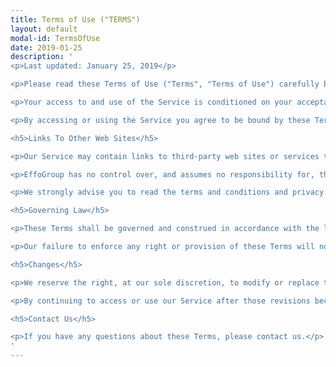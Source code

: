 ```yaml
---
title: Terms of Use ("TERMS")
layout: default
modal-id: TermsOfUse
date: 2019-01-25
description: '
<p>Last updated: January 25, 2019</p>

<p>Please read these Terms of Use ("Terms", "Terms of Use") carefully before using the http://effogroup.com/ website (the "Service") operated by EffoGroup ("us", "we", or "our").</p>

<p>Your access to and use of the Service is conditioned on your acceptance of and compliance with these Terms. These Terms apply to all visitors, users and others who access or use the Service.</p>

<p>By accessing or using the Service you agree to be bound by these Terms. If you disagree with any part of the terms then you may not access the Service.

<h5>Links To Other Web Sites</h5>

<p>Our Service may contain links to third-party web sites or services that are not owned or controlled by EffoGroup.</p>

<p>EffoGroup has no control over, and assumes no responsibility for, the content, privacy policies, or practices of any third party web sites or services. You further acknowledge and agree that EffoGroup shall not be responsible or liable, directly or indirectly, for any damage or loss caused or alleged to be caused by or in connection with use of or reliance on any such content, goods or services available on or through any such web sites or services.</p>

<p>We strongly advise you to read the terms and conditions and privacy policies of any third-party web sites or services that you visit.</p>

<h5>Governing Law</h5>

<p>These Terms shall be governed and construed in accordance with the laws of Viet Nam, without regard to its conflict of law provisions.</p>

<p>Our failure to enforce any right or provision of these Terms will not be considered a waiver of those rights. If any provision of these Terms is held to be invalid or unenforceable by a court, the remaining provisions of these Terms will remain in effect. These Terms constitute the entire agreement between us regarding our Service, and supersede and replace any prior agreements we might have between us regarding the Service.</p>

<h5>Changes</h5>

<p>We reserve the right, at our sole discretion, to modify or replace these Terms at any time. If a revision is material we will try to provide at least 30 days notice prior to any new terms taking effect. What constitutes a material change will be determined at our sole discretion.</p>

<p>By continuing to access or use our Service after those revisions become effective, you agree to be bound by the revised terms. If you do not agree to the new terms, please stop using the Service.</p>

<h5>Contact Us</h5>

<p>If you have any questions about these Terms, please contact us.</p>
'
---
```

